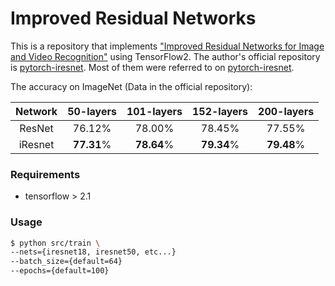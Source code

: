 # Improved Residual Networks
This is a repository that implements ["Improved Residual Networks for Image and Video Recognition"](https://arxiv.org/pdf/2004.04989.pdf) using TensorFlow2. The author's official repository is [pytorch-iresnet](https://github.com/iduta/iresnet). Most of them were referred to on [pytorch-iresnet](https://github.com/iduta/iresnet).

The accuracy on ImageNet (Data in the official repository):

| Network | 50-layers  | 101-layers | 152-layers | 200-layers |
| :-----: | :--------: | :--------: | :--------: | :--------: |
| ResNet  |   76.12%   |   78.00%   |   78.45%   |   77.55%   |
| iResnet | **77.31**% | **78.64**% | **79.34**% | **79.48**% |


### Requirements

* tensorflow > 2.1

### Usage

```bash
$ python src/train \
--nets={iresnet18, iresnet50, etc...}
--batch_size={default=64}
--epochs={default=100}
```